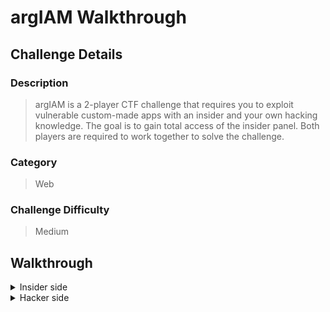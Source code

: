 # argIAM Walkthrough

## Challenge Details

### Description

> argIAM is a 2-player CTF challenge that requires you to exploit vulnerable custom-made apps with an insider and your own hacking knowledge. The goal is to gain total access of the insider panel. Both players are required to work together to solve the challenge.

### Category

> Web

### Challenge Difficulty

> Medium

## Walkthrough

<details>
    <summary>Insider side</summary>
    <details>
        <summary>Step 1</summary>
        First, we need to login to the insider panel. We can do this by going to the login page and entering the credentials "insider@arg.iam:insider".
    </details>
    <details>
        <summary>Step 2</summary>
        Then, we need to look at the logs. There are a lot of juicy logs there, here are some notable ones:<br>
        - Service account 'monitor@arg.iam' logged in (xxxx)
        - User 'xxxxxx'
    </details>
    <details>
        <summary>Step 3</summary>
        We can also extract some hints from the chat. We need а VPN, and managers are the only ones able to reset passwords.
    </details>
</details>

<details>
    <summary>Hacker side</summary>
    <details>
        <summary>Step 1</summary>
        Before we start enumerating, you will have noticed that you have no access at all to any route. They will all return "Unauthorized IP". This application was designed to run behind a reverse proxy, but this is not the case. We can bypass this by setting the X-Forwarded-For header to any IP of our liking. Setting it to any private IP in the 10.0.0.0/24 range will work. <br>
        NOTE: I have seen another hilarious bypass. Because of how Svelte works (with all optimizations, etc) you can just reply with a template Svelte bootstrap HTML instead of relying on the server for a response, and the client will load as designed...
    </details>
    <details>
        <summary>Step 2</summary>
        Open up dirbuster and start a scan on the target. We can see that there is a sussy directory "/admin/Enterprise_Applications/xeon". Let's go there. We can see that there is a login page.
    </details>
    <details>
        <summary>Step 3</summary>
        We will need some help from our dear insider for this step. Looking at the devtools network tab, the password is hashed client side. Let's take a look at the algorithm. It is hashed 3 (???) times using an algorithm plus some salt. Googling some constants in that function (1732584193) hints that it is MD5. Using a proxy we can intercept the request and change the hash.
    </details>
    <details>
        <summary>Step 4</summary>
        We are presented with a simple database admin panel. There seem to be OTP tokens, but they are redacted. Sniffing around the HTML we can find a hint encoded in rot13. It says "Free CWE-749 Weaknesses". CWE-749 is a weakness corresponding to exposed dangerous methods or functions. Playing around with the UI a bit, we can change a DB entry's status. It sends a POST request to /api/ea_xeondb/entires with the body {id: "0", status: "OK", method: "INSERT"}. We fuzz the method parameter and find out that it's not SQLi, but it still follows SQL syntax. Changing this to "SELECT" will give us the raw entry, without the redaction.
    </details>
    <details>
        <summary>Step 5</summary>
        On our path bruteforce, we also found "/hacker/docs" where you can find a Word document. In there, we find some juicy info like ~~the sexual harrassment policy~~ a download path and an exe name. There is just one problem. We need the version and we need our insider to run that script. Downloading v1.0.0.0.zip will get you gatoed. So download /insider/ops/dl/argIAMCredentialHelper/v1.0.1.1.zip instead.
    </details>
    <details>
        <summary>Step 6</summary>
        Using dnspy on it, it's looks unreadable. But it's easy to understand once you power through it. Debugging the app takes us to an endpoint http://arg.iam/insider/iamcredhelper/reset. It's just a wrapper for this endpoint. It sends the inputted parameters, but it does a ratelimit check beforehand. It boils down to (x * x * x * x * x) == 3125.

        Bruteforcing this, we get the code 5 * 5 * 5 * 5 * 5 = 3125. We can now reset any password of any given e-mail with the yubikey and the manager code.
    </details>
    <details>
        <summary>Step 7</summary>
        Now we can reset the password of the manager (we got it from the Word document) and log in via BANDERA. It says that the user is currently logged in, but after retrying a few times, we can log in. We can now export the flag to XeonDB. GG!
    </details>
</details>
